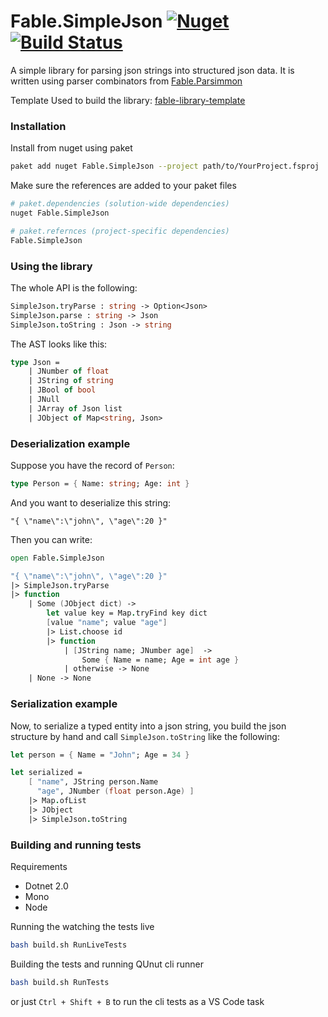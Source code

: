 # Fable.SimpleJson [![Nuget](https://img.shields.io/nuget/v/Fable.SimpleJson.svg?colorB=green)](https://www.nuget.org/packages/Fable.SimpleJson)   [![Build Status](https://travis-ci.org/Zaid-Ajaj/Fable.SimpleJson.svg?branch=master)](https://travis-ci.org/Zaid-Ajaj/Fable.SimpleJson)

A simple library for parsing json strings into structured json data. It is written using parser combinators from [Fable.Parsimmon](https://github.com/Zaid-Ajaj/Fable.Parsimmon)


Template Used to build the library: [fable-library-template](https://github.com/Zaid-Ajaj/fable-library-template)

### Installation
Install from nuget using paket
```sh
paket add nuget Fable.SimpleJson --project path/to/YourProject.fsproj 
```
Make sure the references are added to your paket files
```sh
# paket.dependencies (solution-wide dependencies)
nuget Fable.SimpleJson

# paket.refernces (project-specific dependencies)
Fable.SimpleJson
```

### Using the library

The whole API is the following:
```fs
SimpleJson.tryParse : string -> Option<Json>
SimpleJson.parse : string -> Json
SimpleJson.toString : Json -> string
```

The AST looks like this:
```fs
type Json = 
    | JNumber of float
    | JString of string
    | JBool of bool
    | JNull
    | JArray of Json list
    | JObject of Map<string, Json>
```

### Deserialization example
Suppose you have the record of `Person`:
```fs
type Person = { Name: string; Age: int }
```
And you want to deserialize this string:
```
"{ \"name\":\"john\", \"age\":20 }"
```
Then you can write:
```fs
open Fable.SimpleJson

"{ \"name\":\"john\", \"age\":20 }"
|> SimpleJson.tryParse
|> function
    | Some (JObject dict) ->
        let value key = Map.tryFind key dict
        [value "name"; value "age"]
        |> List.choose id
        |> function
            | [JString name; JNumber age]  -> 
                Some { Name = name; Age = int age }
            | otherwise -> None
    | None -> None
```
### Serialization example
Now, to serialize a typed entity into a json string, you build the json structure by hand and call `SimpleJson.toString` like the following:

```fs
let person = { Name = "John"; Age = 34 }

let serialized = 
    [ "name", JString person.Name
      "age", JNumber (float person.Age) ]
    |> Map.ofList
    |> JObject
    |> SimpleJson.toString
```

### Building and running tests
Requirements

 - Dotnet 2.0
 - Mono
 - Node


Running the watching the tests live 
```sh
bash build.sh RunLiveTests 
```
Building the tests and running QUnut cli runner
```sh
bash build.sh RunTests
```
or just `Ctrl + Shift + B` to run the cli tests as a VS Code task